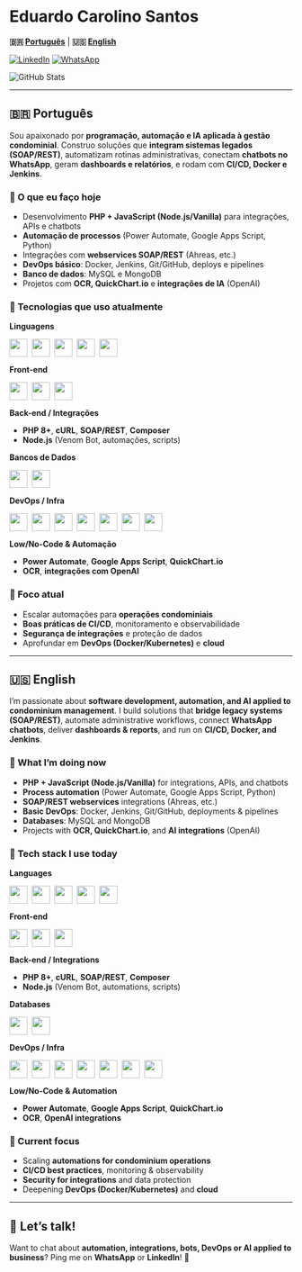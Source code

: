 # Eduardo Carolino Santos

**🇧🇷 [Português](#-português)** | **🇺🇸 [English](#-english)**

[![LinkedIn](https://img.shields.io/badge/LinkedIn-0077B5?style=for-the-badge&logo=linkedin&logoColor=white)](https://www.linkedin.com/in/eduardo-carolino-santos/)
[![WhatsApp](https://img.shields.io/badge/WhatsApp-25D366?style=for-the-badge&logo=whatsapp&logoColor=white)](https://wa.me/5511996627759)

![GitHub Stats](https://github-readme-stats.vercel.app/api?username=EduardoCarolinoSantos&show_icons=true&theme=radical)
<!--
![Top Langs](https://github-readme-stats.vercel.app/api/top-langs/?username=EduardoCarolinoSantos&layout=compact&theme=radical)
-->

---

## 🇧🇷 Português

Sou apaixonado por **programação, automação e IA aplicada à gestão condominial**. Construo soluções que **integram sistemas legados (SOAP/REST)**, automatizam rotinas administrativas, conectam **chatbots no WhatsApp**, geram **dashboards e relatórios**, e rodam com **CI/CD, Docker e Jenkins**.

### 🚀 O que eu faço hoje
- Desenvolvimento **PHP + JavaScript (Node.js/Vanilla)** para integrações, APIs e chatbots  
- **Automação de processos** (Power Automate, Google Apps Script, Python)  
- Integrações com **webservices SOAP/REST** (Ahreas, etc.)  
- **DevOps básico**: Docker, Jenkins, Git/GitHub, deploys e pipelines  
- **Banco de dados**: MySQL e MongoDB  
- Projetos com **OCR, QuickChart.io** e **integrações de IA** (OpenAI)

### 🧰 Tecnologias que uso atualmente

**Linguagens**  
<div style="display:flex; gap:8px; flex-wrap:wrap;">
  <img height="32" src="https://cdn.jsdelivr.net/gh/devicons/devicon/icons/php/php-original.svg" />
  <img height="32" src="https://cdn.jsdelivr.net/gh/devicons/devicon/icons/javascript/javascript-original.svg" />
  <img height="32" src="https://cdn.jsdelivr.net/gh/devicons/devicon/icons/nodejs/nodejs-original.svg" />
  <img height="32" src="https://cdn.jsdelivr.net/gh/devicons/devicon/icons/python/python-original.svg" />
  <img height="32" src="https://cdn.jsdelivr.net/gh/devicons/devicon/icons/bash/bash-original.svg" />
</div>

**Front-end**  
<div style="display:flex; gap:8px; flex-wrap:wrap;">
  <img height="32" src="https://cdn.jsdelivr.net/gh/devicons/devicon/icons/html5/html5-original.svg" />
  <img height="32" src="https://cdn.jsdelivr.net/gh/devicons/devicon/icons/css3/css3-original.svg" />
  <img height="32" src="https://cdn.jsdelivr.net/gh/devicons/devicon/icons/bootstrap/bootstrap-original.svg" />
</div>

**Back-end / Integrações**
- **PHP 8+**, **cURL**, **SOAP/REST**, **Composer**
- **Node.js** (Venom Bot, automações, scripts)

**Bancos de Dados**  
<div style="display:flex; gap:8px; flex-wrap:wrap;">
  <img height="32" src="https://cdn.jsdelivr.net/gh/devicons/devicon/icons/mysql/mysql-original.svg" />
  <img height="32" src="https://cdn.jsdelivr.net/gh/devicons/devicon/icons/mongodb/mongodb-original.svg" />
</div>

**DevOps / Infra**  
<div style="display:flex; gap:8px; flex-wrap:wrap;">
  <img height="32" src="https://cdn.jsdelivr.net/gh/devicons/devicon/icons/docker/docker-original.svg" />
  <img height="32" src="https://cdn.jsdelivr.net/gh/devicons/devicon/icons/jenkins/jenkins-original.svg" />
  <img height="32" src="https://cdn.jsdelivr.net/gh/devicons/devicon/icons/linux/linux-original.svg" />
  <img height="32" src="https://cdn.jsdelivr.net/gh/devicons/devicon/icons/nginx/nginx-original.svg" />
  <img height="32" src="https://cdn.jsdelivr.net/gh/devicons/devicon/icons/apache/apache-original.svg" />
  <img height="32" src="https://cdn.jsdelivr.net/gh/devicons/devicon/icons/git/git-original.svg" />
  <img height="32" src="https://cdn.jsdelivr.net/gh/devicons/devicon/icons/github/github-original.svg" />
</div>

**Low/No-Code & Automação**
- **Power Automate**, **Google Apps Script**, **QuickChart.io**
- **OCR**, **integrações com OpenAI**

### 🎯 Foco atual
- Escalar automações para **operações condominiais**
- **Boas práticas de CI/CD**, monitoramento e observabilidade
- **Segurança de integrações** e proteção de dados
- Aprofundar em **DevOps (Docker/Kubernetes)** e **cloud**

---

## 🇺🇸 English

I’m passionate about **software development, automation, and AI applied to condominium management**. I build solutions that **bridge legacy systems (SOAP/REST)**, automate administrative workflows, connect **WhatsApp chatbots**, deliver **dashboards & reports**, and run on **CI/CD, Docker, and Jenkins**.

### 🚀 What I’m doing now
- **PHP + JavaScript (Node.js/Vanilla)** for integrations, APIs, and chatbots  
- **Process automation** (Power Automate, Google Apps Script, Python)  
- **SOAP/REST webservices** integrations (Ahreas, etc.)  
- **Basic DevOps**: Docker, Jenkins, Git/GitHub, deployments & pipelines  
- **Databases**: MySQL and MongoDB  
- Projects with **OCR, QuickChart.io**, and **AI integrations** (OpenAI)

### 🧰 Tech stack I use today

**Languages**  
<div style="display:flex; gap:8px; flex-wrap:wrap;">
  <img height="32" src="https://cdn.jsdelivr.net/gh/devicons/devicon/icons/php/php-original.svg" />
  <img height="32" src="https://cdn.jsdelivr.net/gh/devicons/devicon/icons/javascript/javascript-original.svg" />
  <img height="32" src="https://cdn.jsdelivr.net/gh/devicons/devicon/icons/nodejs/nodejs-original.svg" />
  <img height="32" src="https://cdn.jsdelivr.net/gh/devicons/devicon/icons/python/python-original.svg" />
  <img height="32" src="https://cdn.jsdelivr.net/gh/devicons/devicon/icons/bash/bash-original.svg" />
</div>

**Front-end**  
<div style="display:flex; gap:8px; flex-wrap:wrap;">
  <img height="32" src="https://cdn.jsdelivr.net/gh/devicons/devicon/icons/html5/html5-original.svg" />
  <img height="32" src="https://cdn.jsdelivr.net/gh/devicons/devicon/icons/css3/css3-original.svg" />
  <img height="32" src="https://cdn.jsdelivr.net/gh/devicons/devicon/icons/bootstrap/bootstrap-original.svg" />
</div>

**Back-end / Integrations**
- **PHP 8+**, **cURL**, **SOAP/REST**, **Composer**
- **Node.js** (Venom Bot, automations, scripts)

**Databases**  
<div style="display:flex; gap:8px; flex-wrap:wrap;">
  <img height="32" src="https://cdn.jsdelivr.net/gh/devicons/devicon/icons/mysql/mysql-original.svg" />
  <img height="32" src="https://cdn.jsdelivr.net/gh/devicons/devicon/icons/mongodb/mongodb-original.svg" />
</div>

**DevOps / Infra**  
<div style="display:flex; gap:8px; flex-wrap:wrap;">
  <img height="32" src="https://cdn.jsdelivr.net/gh/devicons/devicon/icons/docker/docker-original.svg" />
  <img height="32" src="https://cdn.jsdelivr.net/gh/devicons/devicon/icons/jenkins/jenkins-original.svg" />
  <img height="32" src="https://cdn.jsdelivr.net/gh/devicons/devicon/icons/linux/linux-original.svg" />
  <img height="32" src="https://cdn.jsdelivr.net/gh/devicons/devicon/icons/nginx/nginx-original.svg" />
  <img height="32" src="https://cdn.jsdelivr.net/gh/devicons/devicon/icons/apache/apache-original.svg" />
  <img height="32" src="https://cdn.jsdelivr.net/gh/devicons/devicon/icons/git/git-original.svg" />
  <img height="32" src="https://cdn.jsdelivr.net/gh/devicons/devicon/icons/github/github-original.svg" />
</div>

**Low/No-Code & Automation**
- **Power Automate**, **Google Apps Script**, **QuickChart.io**
- **OCR**, **OpenAI integrations**

### 🎯 Current focus
- Scaling **automations for condominium operations**
- **CI/CD best practices**, monitoring & observability
- **Security for integrations** and data protection
- Deepening **DevOps (Docker/Kubernetes)** and **cloud**

---

## 💬 Let’s talk!
Want to chat about **automation, integrations, bots, DevOps or AI applied to business**? Ping me on **WhatsApp** or **LinkedIn**! 🙂
